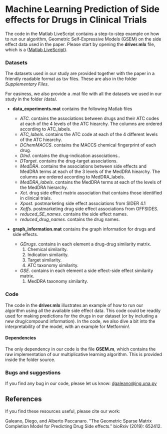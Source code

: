 # Machine Learning Prediction of Side effects for Drugs in Clinical Trials

The code in the Matlab LiveScript contains a step-to-step example on how to run our algorithm, Geometric Self-Expressive Models (GSEM) on the side effect data used in the paper. Please start by opening the **driver.mlx** file, which is a  ([Matlab LiveScript]([http://effectif.com/nesta](https://la.mathworks.com/help/matlab/matlab_prog/what-is-a-live-script-or-function.html?lang=en))).

### Datasets

The datasets used in our study are provided together with the paper in a friendly readable format as tsv files. These are also in the folder *Supplementary Files*.

For easiness, we also provide a .mat file with all the datasets we used in our study in the folder /data/.

* **data_experiments.mat** contains the following Matlab files

  * *ATC*.  contains the associations between drugs and their ATC codes at each of the 4 levels of the ATC hiearchy. The columns are ordered according to ATC_labels.
  * *ATC_labels*. contains the ATC code at each of the 4 different levels of the ATC hiearchy.
  * *DChemMACCS*. contains the MACCS chemical fingerprint of each drug.
  * *DInd*. contains the drug-indication associations..
  * *DTarget*. contains the drug-target associations.
  * *MedDRA*. contains the associations between side effects and MedDRA terms at each of the 3 levels of the MedDRA hiearchy. The columns are ordered according to MedDRA_labels.
  * *MedDRA_labels*. contains the MedDRA terms at each of the levels of the MedDRA hierarchy.  
  * *Xct*. drug side effect matrix association that contains those identified in clinical trials.
  * *Xpost*. postmarketing side effect associations from SIDER 4.1
  * *Xoffs*. postmarketing drug side effect associations from OFFSIDES.
  * *reduced_SE_names*. contains the side effect names.
  * *reduced_drug_names*. contains the drug names.
* **graph_information.mat** contains the graph information for drugs and side effects.
  * *GDrugs*. contains in each element a drug-drug similarity matrix.
    1. Chemical similarity.
    2. Indication similarity.
    3. Target similarity.
    4. ATC taxonomy similarity.
  * *GSE*. contains in each element a side effect-side effect similarity matrix. 
    1. MedDRA taxonomy similarity. 

### Code

The code in the **driver.mlx** illustrates an example of how to run our algorithm using all the available side effect data. This code could be readily used for making predictions for the drugs in our dataset (or by including a new drug/compound information). In the code, we also dive a bit into the interpretability of the model, with an example for Metformin!. 

#### Dependencies

The only dependency in our code is the file **GSEM.m**, which contains the raw implementation of our multiplicative learning algorithm. This is provided inside the folder source.


### Bugs and suggestions

If you find any bug in our code, please let us know: dgaleano@ing.una.py

## References

If you find these resources useful, please cite our work: 

Galeano, Diego, and Alberto Paccanaro. "The Geometric Sparse Matrix Completion Model for Predicting Drug Side effects." bioRxiv (2019): 652412.
